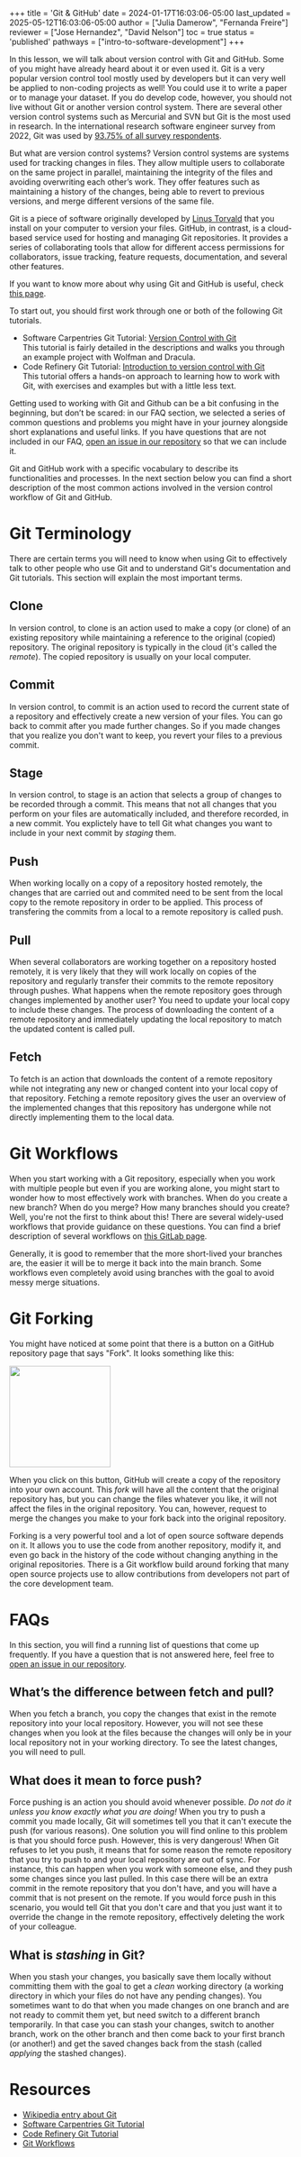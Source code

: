 +++
title = 'Git & GitHub'
date = 2024-01-17T16:03:06-05:00
last_updated = 2025-05-12T16:03:06-05:00
author = ["Julia Damerow", "Fernanda Freire"] 
reviewer = ["Jose Hernandez", "David Nelson"]
toc = true
status = 'published'
pathways = ["intro-to-software-development"]
+++


In this lesson, we will talk about version control with Git and GitHub. Some of you might have already heard about it or even used it. Git is a very popular version control tool mostly used by developers but it can very well be applied to non-coding projects as well! You could use it to write a paper or to manage your dataset. If you do develop code, however, you should not live without Git or another version control system. There are several other version control systems such as Mercurial and SVN but Git is the most used in research. In the international research software engineer survey from 2022, Git was used by [93.75% of all survey respondents](https://softwaresaved.github.io/international-survey-2022/section/good-practices/#use-of-version-control).

But what are version control systems? Version control systems are systems used for tracking changes in files. They allow multiple users to collaborate on the same project in parallel, maintaining the integrity of the files and avoiding overwriting each other’s work. They offer features such as maintaining a history of the changes, being able to revert to previous versions, and merge different versions of the same file. 

Git is a piece of software originally developed by [Linus Torvald](https://en.wikipedia.org/wiki/Linus_Torvalds) that you install on your computer to version your files. GitHub, in contrast, is a cloud-based service used for hosting and managing Git repositories. It provides a series of collaborating tools that allow for different access permissions for collaborators, issue tracking, feature requests, documentation, and several other features.

If you want to know more about why using Git and GitHub is useful, check [this page](https://coderefinery.github.io/git-intro/motivation/).

To start out, you should first work through one or both of the following Git tutorials.
- Software Carpentries Git Tutorial: [Version Control with Git ](https://swcarpentry.github.io/git-novice/)  
This tutorial is fairly detailed in the descriptions and walks you through an example project with Wolfman and Dracula.  
- Code Refinery Git Tutorial: [Introduction to version control with Git](https://coderefinery.github.io/git-intro/)  
This tutorial offers a hands-on approach to learning how to work with Git, with exercises and examples but with a little less text.

Getting used to working with Git and Github can be a bit confusing in the beginning, but don’t be scared: in our FAQ section, we selected a series of common questions and problems you might have in your journey alongside short explanations and useful links. If you have questions that are not included in our FAQ, [open an issue in our repository](https://github.com/dh-tech/wg-education-training/issues) so that we can include it.

Git and GitHub work with a specific vocabulary to describe its functionalities and processes. In the next section below you can find a short description of the most common actions involved in the version control workflow of Git and GitHub. 

# Git Terminology

There are certain terms you will need to know when using Git to effectively talk to other people who use Git and to understand Git's documentation and Git tutorials. This section will explain the most important terms.

## Clone

In version control, to clone is an action used to make a copy (or clone) of an existing repository while maintaining a reference to the original (copied) repository. The original repository is typically in the cloud (it's called the *remote*). The copied repository is usually on your local computer.

## Commit

In version control, to commit is an action used to record the current state of a repository and effectively create a new version of your files. You can go back to commit after you made further changes. So if you made changes that you realize you don't want to keep, you revert your files to a previous commit.

## Stage

In version control, to stage is an action that selects a group of changes to be recorded through a commit. This means that not all changes that you perform on your files are automatically included, and therefore recorded, in a new commit. You explictely have to tell Git what changes you want to include in your next commit by *staging* them.

## Push

When working locally on a copy of a repository hosted remotely, the changes that are carried out and commited need to be sent from the local copy to the remote repository in order to be applied. This process of transfering the commits from a local to a remote repository is called push.

## Pull 

When several collaborators are working together on a repository hosted remotely, it is very likely that they will work locally on copies of the repository and regularly transfer their commits to the remote repository through pushes. What happens when the remote repository goes through changes implemented by another user? You need to update your local copy to include these changes. The process of downloading the content of a remote repository and immediately updating the local repository to match the updated content is called pull.

## Fetch

To fetch is an action that downloads the content of a remote repository while not integrating any new or changed content into your local copy of that repository. Fetching a remote repository gives the user an overview of the implemented changes that this repository has undergone while not directly implementing them to the local data.

# Git Workflows

When you start working with a Git repository, especially when you work with multiple people but even if you are working alone, you might start to wonder how to most effectively work with branches. When do you create a new branch? When do you merge? How many branches should you create? Well, you're not the first to think about this! There are several widely-used workflows that provide guidance on these questions. You can find a brief description of several workflows on [this GitLab page](https://about.gitlab.com/topics/version-control/what-is-git-workflow/).

Generally, it is good to remember that the more short-lived your branches are, the easier it will be to merge it back into the main branch. Some workflows even completely avoid using branches with the goal to avoid messy merge situations. 

# Git Forking

You might have noticed at some point that there is a button on a GitHub repository page that says "Fork". It looks something like this:

<img src="../images/fork.png" width="180px">

When you click on this button, GitHub will create a copy of the repository into your own account. This *fork* will have all the content that the original repository has, but you can change the files whatever you like, it will not affect the files in the original repository. You can, however, request to merge the changes you make to your fork back into the original repository. 

Forking is a very powerful tool and a lot of open source software depends on it. It allows you to use the code from another repository, modify it, and even go back in the history of the code without changing anything in the original repositories. There is a Git workflow build around forking that many open source projects use to allow contributions from developers not part of the core development team.

# FAQs

In this section, you will find a running list of questions that come up frequently. If you have a question that is not answered here, feel free to [open an issue in our repository](https://github.com/dh-tech/wg-education-training/issues).

## What’s the difference between fetch and pull?

When you fetch a branch, you copy the changes that exist in the remote repository into your local repository. However, you will not see these changes when you look at the files because the changes will only be in your local repository not in your working directory. To see the latest changes, you will need to pull.

## What does it mean to force push?

Force pushing is an action you should avoid whenever possible. *Do not do it unless you know exactly what you are doing!* When you try to push a commit you made locally, Git will sometimes tell you that it can't execute the push (for various reasons). One solution you will find online to this problem is that you should force push. However, this is very dangerous! When Git refuses to let you push, it means that for some reason the remote repository that you try to push to and your local repository are out of sync. For instance, this can happen when you work with someone else, and they push some changes since you last pulled. In this case there will be an extra commit in the remote repository that you don't have, and you will have a commit that is not present on the remote. If you would force push in this scenario, you would tell Git that you don't care and that you just want it to override the change in the remote repository, effectively deleting the work of your colleague.

## What is *stashing* in Git?

When you stash your changes, you basically save them locally without committing them with the goal to get a *clean* working directory (a working directory in which your files do not have any pending changes). You sometimes want to do that when you made changes on one branch and are not ready to commit them yet, but need switch to a different branch temporarily. In that case you can stash your changes, switch to another branch, work on the other branch and then come back to your first branch (or another!) and get the saved changes back from the stash (called *applying* the stashed changes).

# Resources

- [Wikipedia entry about Git](https://en.wikipedia.org/wiki/Git)
- [Software Carpentries Git Tutorial](https://swcarpentry.github.io/git-novice/)
- [Code Refinery Git Tutorial](https://coderefinery.github.io/git-intro/)
- [Git Workflows](https://about.gitlab.com/topics/version-control/what-is-git-workflow/)
